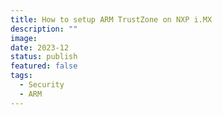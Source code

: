 ```yaml
---
title: How to setup ARM TrustZone on NXP i.MX
description: ""
image: 
date: 2023-12
status: publish
featured: false
tags:
  - Security
  - ARM
---
```


